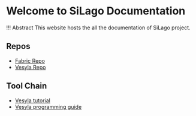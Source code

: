 # Welcome to SiLago Documentation

!!! Abstract
	This website hosts the all the documentation of SiLago project.

## Repos
- [Fabric Repo](https://github.com/silagokth/fabric)
- [Vesyla Repo](https://github.com/silagokth/fabric)

<!--
## Hardware
- [RISC V](Docs/Fabric/RISCV/Overview) : Assigned to **Riccardo**
- [LDPC SiLago Cell](Docs/Fabric/LDPC/Overview) : Assigned to **Weijiang**
-->

## Tool Chain
- [Vesyla tutorial](Docs/ToolChain/Vesyla/Tutorial)
- [Vesyla programming guide](Docs/ToolChain/Vesyla/ProgrammingGuide)

<!--
## Algorithmic Library
- [BLAS Library](Docs/Library/BLAS/Overview) : Assigned to **Yu**
- [Neural Network Library](Docs/Library/NN/Overview) : Assigned to **Guido**
- [Interleaver Library](Docs/Library/Interleaver/Overview)
- [LDPC Library](Docs/Library/LDPC/Overview) : Assigned to **Weijiang**
- [FFT Library](Docs/Library/FFT/Overview) : Assigned to **Usman**
-->
